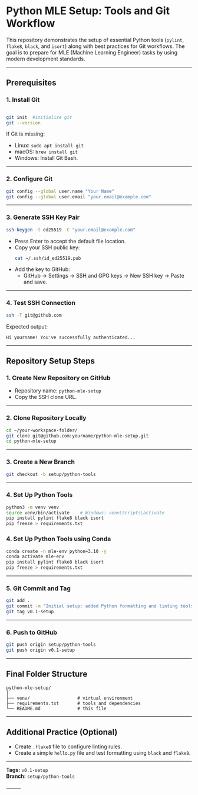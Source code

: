 # Python MLE Setup: Tools and Git Workflow

This repository demonstrates the setup of essential Python tools (`pylint`, `flake8`, `black`, and `isort`) along with best practices for Git workflows. The goal is to prepare for MLE (Machine Learning Engineer) tasks by using modern development standards.

---

## Prerequisites

### 1. Install Git
```bash

git init  #initialize git
git --version

```
If Git is missing:
- Linux: `sudo apt install git`
- macOS: `brew install git`
- Windows: Install Git Bash.

---

### 2. Configure Git
```bash
git config --global user.name "Your Name"
git config --global user.email "your.email@example.com"
```

---

### 3. Generate SSH Key Pair
```bash
ssh-keygen -t ed25519 -C "your.email@example.com"
```
- Press Enter to accept the default file location.
- Copy your SSH public key:
  ```bash
  cat ~/.ssh/id_ed25519.pub
  ```
- Add the key to GitHub:
  - GitHub → Settings → SSH and GPG keys → New SSH key → Paste and save.

---

### 4. Test SSH Connection
```bash
ssh -T git@github.com
```
Expected output:
```
Hi yourname! You've successfully authenticated...
```

---

## Repository Setup Steps

### 1. Create New Repository on GitHub
- Repository name: `python-mle-setup`
- Copy the SSH clone URL.

---

### 2. Clone Repository Locally
```bash
cd ~/your-workspace-folder/
git clone git@github.com:yourname/python-mle-setup.git
cd python-mle-setup
```

---

### 3. Create a New Branch
```bash
git checkout -b setup/python-tools
```

---

### 4. Set Up Python Tools
```bash
python3 -m venv venv
source venv/bin/activate    # Windows: venv\Scripts\activate
pip install pylint flake8 black isort
pip freeze > requirements.txt
```
### 4. Set Up Python Tools using Conda
```bash
conda create -n mle-env python=3.10 -y
conda activate mle-env
pip install pylint flake8 black isort
pip freeze > requirements.txt
```
---

### 5. Git Commit and Tag
```bash
git add .
git commit -m "Initial setup: added Python formatting and linting tools"
git tag v0.1-setup
```

---

### 6. Push to GitHub
```bash
git push origin setup/python-tools
git push origin v0.1-setup
```

---

## Final Folder Structure
```
python-mle-setup/
│
├── venv/                  # virtual environment
├── requirements.txt       # tools and dependencies
└── README.md              # this file
```

---

## Additional Practice (Optional)
- Create `.flake8` file to configure linting rules.
- Create a simple `hello.py` file and test formatting using `black` and `flake8`.

---

**Tags:** `v0.1-setup`  
**Branch:** `setup/python-tools`



⸻
